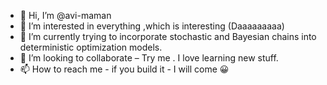 - 👋 Hi, I’m @avi-maman
- 👀 I’m interested in everything ,which is interesting (Daaaaaaaaa)
- 🌱 I’m currently trying to incorporate stochastic and Bayesian chains into deterministic optimization models. 
- 💞️ I’m looking to collaborate – Try me . I love learning new stuff.
- 📫 How to reach me  - if you build it - I will come 😀
  

<!---
avi-maman/avi-maman is a ✨ special ✨ repository because its `README.md` (this file) appears on your GitHub profile.
You can click the Preview link to take a look at your changes.
--->
